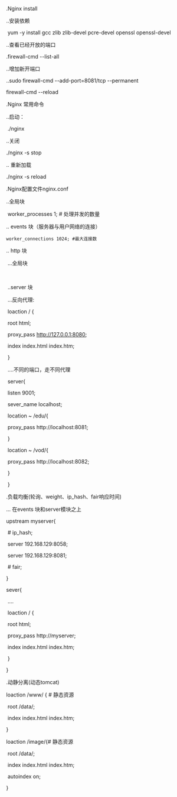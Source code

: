 .Nginx install

..安装依赖

​	yum -y install gcc zlib zlib-devel pcre-devel openssl openssl-devel

..查看已经开放的端口

.firewall-cmd --list-all

..增加新开端口

..sudo firewall-cmd --add-port=8081/tcp --permanent

firewall-cmd --reload

.Nginx 常用命令

..启动：

​	./nginx

..关闭

   ./nginx -s stop

.. 重新加载

  ./nginx -s reload



.Nginx配置文件nginx.conf

..全局块

​	worker_processes 1; # 处理并发的数量

.. events 块（服务器与用户网络的连接）

 	worker_connections 1024; #最大连接数

.. http 块

​	...全局块

​		

​	..server 块

​		...反向代理:

​			loaction / {

​                     root html;

​					proxy_pass http://127.0.0.1:8080;

​					index index.html index.htm;

​				}

​		....不同的端口，走不同代理

​			server{

​		 	listen 9001;

​			sever_name localhost;

​			location ~ /edu/{

​					proxy_pass http://localhost:8081;	

​			}

​			location ~ /vod/{

​					proxy_pass http://localhost:8082;

​			}

​		}

.负载均衡(轮询、weight、ip_hash、fair响应时间)

... 在events 块和server模块之上

upstream myserver{

​	# ip_hash;

​	server 192.168.129:8058;

​	server 192.168.129:8081;

​	# fair;

}

sever{

​	....

​		loaction / {

​                    root html;

​					proxy_pass http://myserver;

​					index index.html index.htm;

​				}

}

.动静分离(动态tomcat)

loaction /www/ { # 静态资源

​                   root /data/;

​					index index.html index.htm;

}

loaction /image/{# 静态资源

​                   root /data/;

​					index index.html index.htm;

​					autoindex on;

}





